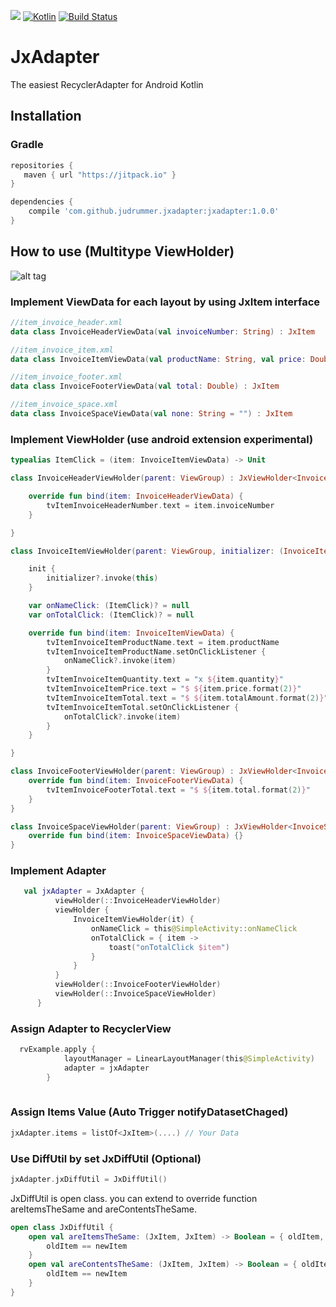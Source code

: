 
[![](https://jitpack.io/v/judrummer/JxAdapter.svg)](https://jitpack.io/#judrummer/JxAdapter)
[ ![Kotlin](https://img.shields.io/badge/Kotlin-1.1.4-blue.svg)](http://kotlinlang.org)
[![Build Status](https://travis-ci.org/Judrummer/JxAdapter.svg?branch=master)](https://travis-ci.org/judrummer/JxAdapter)

# JxAdapter
The easiest RecyclerAdapter for Android Kotlin

## Installation

### Gradle

``` Groovy
repositories {
   maven { url "https://jitpack.io" }
}

dependencies {
    compile 'com.github.judrummer.jxadapter:jxadapter:1.0.0'
}
```

## How to use (Multitype ViewHolder)

![alt tag](https://zippy.gfycat.com/ColorlessElderlyIndianskimmer.gif)

### Implement ViewData for each layout by using JxItem interface

``` Kotlin
//item_invoice_header.xml
data class InvoiceHeaderViewData(val invoiceNumber: String) : JxItem

//item_invoice_item.xml
data class InvoiceItemViewData(val productName: String, val price: Double, val quantity: Int, val totalAmount: Double) : JxItem

//item_invoice_footer.xml
data class InvoiceFooterViewData(val total: Double) : JxItem

//item_invoice_space.xml
data class InvoiceSpaceViewData(val none: String = "") : JxItem

```

### Implement ViewHolder (use android extension experimental)

``` Kotlin
typealias ItemClick = (item: InvoiceItemViewData) -> Unit

class InvoiceHeaderViewHolder(parent: ViewGroup) : JxViewHolder<InvoiceHeaderViewData>(parent, R.layout.item_invoice_header) {

    override fun bind(item: InvoiceHeaderViewData) {
        tvItemInvoiceHeaderNumber.text = item.invoiceNumber
    }

}

class InvoiceItemViewHolder(parent: ViewGroup, initializer: (InvoiceItemViewHolder.() -> Unit)? = null) : JxViewHolder<InvoiceItemViewData>(parent, R.layout.item_invoice_item) {

    init {
        initializer?.invoke(this)
    }

    var onNameClick: (ItemClick)? = null
    var onTotalClick: (ItemClick)? = null

    override fun bind(item: InvoiceItemViewData) {
        tvItemInvoiceItemProductName.text = item.productName
        tvItemInvoiceItemProductName.setOnClickListener {
            onNameClick?.invoke(item)
        }
        tvItemInvoiceItemQuantity.text = "x ${item.quantity}"
        tvItemInvoiceItemPrice.text = "$ ${item.price.format(2)}"
        tvItemInvoiceItemTotal.text = "$ ${item.totalAmount.format(2)}"
        tvItemInvoiceItemTotal.setOnClickListener {
            onTotalClick?.invoke(item)
        }
    }

}

class InvoiceFooterViewHolder(parent: ViewGroup) : JxViewHolder<InvoiceFooterViewData>(parent, R.layout.item_invoice_footer) {
    override fun bind(item: InvoiceFooterViewData) {
        tvItemInvoiceFooterTotal.text = "$ ${item.total.format(2)}"
    }
}

class InvoiceSpaceViewHolder(parent: ViewGroup) : JxViewHolder<InvoiceSpaceViewData>(parent, R.layout.item_invoice_space) {
    override fun bind(item: InvoiceSpaceViewData) {}
}
```

### Implement Adapter

``` Kotlin
   val jxAdapter = JxAdapter {
          viewHolder(::InvoiceHeaderViewHolder)
          viewHolder {
              InvoiceItemViewHolder(it) {
                  onNameClick = this@SimpleActivity::onNameClick
                  onTotalClick = { item ->
                      toast("onTotalClick $item")
                  }
              }
          }
          viewHolder(::InvoiceFooterViewHolder)
          viewHolder(::InvoiceSpaceViewHolder)
      }

```

### Assign Adapter to RecyclerView
``` Kotlin
  rvExample.apply {
            layoutManager = LinearLayoutManager(this@SimpleActivity)
            adapter = jxAdapter
        }
  
```

### Assign Items Value (Auto Trigger notifyDatasetChaged)
``` Kotlin
jxAdapter.items = listOf<JxItem>(....) // Your Data
```
### Use DiffUtil by set JxDiffUtil (Optional)
``` Kotlin
jxAdapter.jxDiffUtil = JxDiffUtil() 
```
JxDiffUtil is open class. you can extend to override function areItemsTheSame and areContentsTheSame.
``` Kotlin
open class JxDiffUtil {
    open val areItemsTheSame: (JxItem, JxItem) -> Boolean = { oldItem, newItem ->
        oldItem == newItem
    }
    open val areContentsTheSame: (JxItem, JxItem) -> Boolean = { oldItem, newItem ->
        oldItem == newItem
    }
}
```
